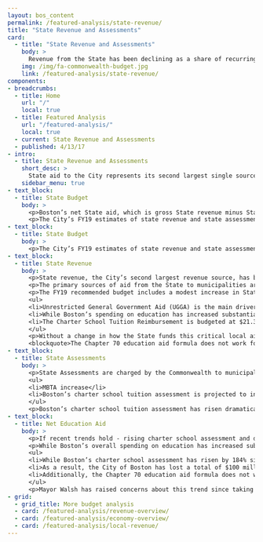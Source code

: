 ```yaml
---
layout: bos_content
permalink: /featured-analysis/state-revenue/
title: "State Revenue and Assessments"
card:
  - title: "State Revenue and Assessments"
    body: >
      Revenue from the State has been declining as a share of recurring revenue.
    img: /img/fa-commonwealth-budget.jpg
    link: /featured-analysis/state-revenue/
components:
- breadcrumbs:
  - title: Home
    url: "/"
    local: true
  - title: Featured Analysis
    url: "/featured-analysis/"
    local: true
  - current: State Revenue and Assessments
  - published: 4/13/17
- intro:
  - title: State Revenue and Assessments
    short_desc: >
      State aid to the City represents its second largest single source of general fund revenue, although it has been declining as a share of recurring revenue. The State also provides many grants that support city programs and expenditures.
    sidebar_menu: true
- text_block:
  - title: State Budget
    body: >
      <p>Boston’s net State aid, which is gross State revenue minus State assessments, has been trending down steeply since FY02. With a decrease in net State aid for FY19, Boston is 65.5%, or $207.4 million, below its FY08 level of net State aid. The rapid annual increase in the charter school tuition assessment contributed to this trend. This loss of revenue has put extraordinary pressure on the property tax and other local revenue sources as well as levels of expenditures.</p>
      <p>The City’s FY19 estimates of state revenue and state assessments is based on the Governor’s proposed budget as the legislature will release the final version of the state budget following release of the City’s recommended budget. Net State aid amounted to $191.0 million in FY16 and $184.5 million in FY17.  FY18 budgeted net State aid totals $176.1 million and the FY19 budget assumes a reduction to $157.6 million.</p>
- text_block:
  - title: State Budget
    body: >
      <p>The City’s FY19 estimates of state revenue and state assessments is based on the Governor’s proposed budget as the legislature will release the final version of the state budget following release of the City’s recommended budget. Net State aid amounted to $191.0 million in FY16 and $184.5 million in FY17.  FY18 budgeted net State aid totals $176.1 million and the FY19 budget assumes a reduction to $157.6 million. <\p> 
- text_block:
  - title: State Revenue
    body: >
      <p>State revenue, the City’s second largest revenue source, has been reduced substantially over the course of the last two recessions.  State revenue has declined as a share of total recurring revenues from 30% in FY02 to 14% in FY19.</p>
      <p>The primary sources of aid from the State to municipalities are education aid, including Chapter 70 and charter school tuition reimbursement, and unrestricted general government aid. The Commonwealth also distributes aid for libraries and provides some other reimbursements to municipalities.</p> 
      <p>The FY19 recommended budget includes a modest increase in State aid of 1.0%, or $4.4 million.</p> 
      <ul>
      <li>Unrestricted General Government Aid (UGGA) is the main driver in the increase in State aid in FY19. UGGA is expected to increase by 3.5%, or $6.6 million.</li>
      <li>While Boston’s spending on education has increased substantially, Boston’s state education funding has not kept pace. Boston’s Chapter 70 education aid grew by only $1.3 million, or 0.6%, in the Governor’s proposed budget, a stark contrast to the $67 million more Boston expects to spend on education in FY19.</li>
      <li>The Charter School Tuition Reimbursement is budgeted at $21.3 million in FY19, $1.8 million lower than FY18, and a projected $27 million lower than the Commonwealth’s obligation under the 2010 Achievement Gap Legislation.</li>
      </ul>
      <p>Without a change in how the State funds this critical local aid line item, the City of Boston will be left to make difficult budgetary decisions that will impact the quality of life for not only our residents but for the hundreds of thousands more who work and visit the city every day.</p>
      <blockquote>The Chapter 70 education aid formula does not work for Boston. Despite the Commonwealth adding over $1.125 billion to Chapter 70 Aid since FY08, Boston’s Chapter 70 Aid has increased only $3.5 million in the same period.</blockquote>
- text_block:
  - title: State Assessments
    body: >
      <p>State Assessments are charged by the Commonwealth to municipalities for items such as charter school tuition reimbursement and MBTA service. State aid distributions are reduced by the amount of assessments charged to a municipality. The City paid $230.6 million in FY16 and $240.4 million in FY17. The City expects to pay $264.4 million in assessments in FY18 and is budgeting $287.4 million in FY19.</p>
      <ul>
      <li>MBTA increase</li>
      <li>Boston’s charter school tuition assessment is projected to increase by $20.5 million, or 11.8%, over the FY18 budget, as 11,084 students are projected to attend a Commonwealth Charter School in FY19.</li>
      </ul>
      <p>Boston’s charter school tuition assessment has risen dramatically by 184% since the enactment of the 2010 Achievement Gap Legislation that expanded the number of charter school seats. </p> 
- text_block:
  - title: Net Education Aid
    body: >
      <p>If recent trends hold - rising charter school assessment and declining charter school reimbursement and stagnant Chapter 70- it’s likely that in three years Boston will receive no State education aid. This will mean Boston’s 57,000 students will be entirely funded by the City’s General Fund. Net education aid will decrease by $21 million in FY19.</p>
      <p>While Boston’s overall spending on education has increased substantially in recent years, Boston’s State education funding has not kept pace. </p> 
      <ul>
      <li>While Boston’s charter school assessment has risen by 184% since the enactment of the 2010 Achievement Gap Legislation, the State’s statutory obligation to fund charter school reimbursement has not kept pace.</li>
      <li>As a result, the City of Boston has lost a total of $100 million in five years (FY14-FY19), and $27 million alone under the Governor’s FY19 budget.</li>
      <li>Additionally, the Chapter 70 education aid formula does not work for Boston. Chapter 70 is expected to grow by only $1.3 million, or less than 1% in FY19.</li>
      </ul>
      <p>Mayor Walsh has raised concerns about this trend since taking office and has been proactive in addressing the underlying challenges of the State’s education aid system. In 2017, the Mayor filed comprehensive education finance reform legislation that aims to invest equitably and expand access to high-quality public education for students of all ages. By proposing a creative revenue solution to provide every Boston four-year-old a high-quality seat, fixing the broken charter school transition funding model, and increasing reimbursements for the highest-need students, the proposals would increase annual education funding to Boston by $35 million in its first year of implementation. The proposal would also position Boston to receive $150 million in additional annual Chapter 70 aid within a few years if the State identifies a new revenue source for education. The Mayor continues to advocate for these common sense pieces of legislation, as well as full funding of local aid reimbursement accounts. </p>
- grid: 
  - grid_title: More budget analysis
  - card: /featured-analysis/revenue-overview/
  - card: /featured-analysis/economy-overview/
  - card: /featured-analysis/local-revenue/
---
```

